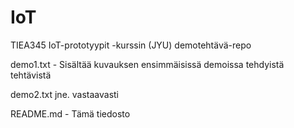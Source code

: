 # IoT
TIEA345 IoT-prototyypit -kurssin (JYU) demotehtävä-repo

demo1.txt - Sisältää kuvauksen ensimmäisissä demoissa tehdyistä tehtävistä

demo2.txt jne. vastaavasti

README.md - Tämä tiedosto

